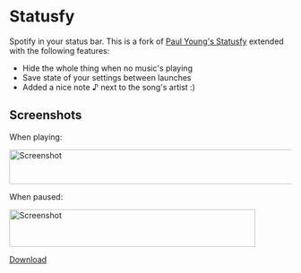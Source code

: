 Statusfy
========

Spotify in your status bar.
This is a fork of [Paul Young's Statusfy](https://github.com/paulyoung/Statusfy) extended with the following features:
* Hide the whole thing when no music's playing
* Save state of your settings between launches
* Added a nice note ♪ next to the song's artist :)

## Screenshots
When playing:

<img src="https://raw.github.com/sc0/Statusfy/master/shown.png" alt="Screenshot" width="1076" height="62" />

When paused:

<img src="https://raw.github.com/sc0/Statusfy/master/hidden.png" alt="Screenshot" width="439" height="67" />


[Download](https://github.com/sc0/Statusfy/releases)
